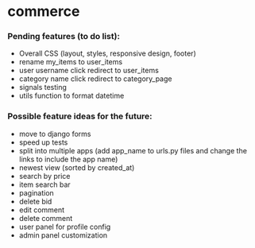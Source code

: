 # commerce

### Pending features (to do list):

- Overall CSS (layout, styles, responsive design, footer)
- rename my_items to user_items
- user username click redirect to user_items
- category name click redirect to category_page 
- signals testing
- utils function to format datetime

### Possible feature ideas for the future:

- move to django forms
- speed up tests
- split into multiple apps (add app_name to urls.py files and change the links to include the app name)
- newest view (sorted by created_at)
- search by price
- item search bar
- pagination
- delete bid
- edit comment
- delete comment 
- user panel for profile config
- admin panel customization